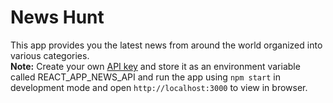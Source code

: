 # News Hunt
This app provides you the latest news from around the world organized into various categories.  
**Note:** Create your own [API key](https://newsapi.org/) and store it as an environment variable called REACT_APP_NEWS_API and run the app using `npm start` in development mode and open `http://localhost:3000` to view in browser.
